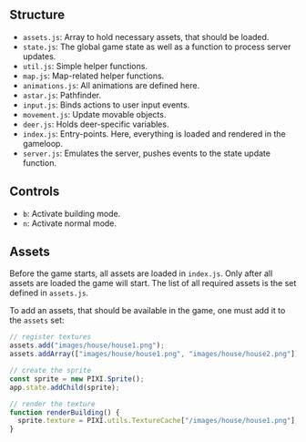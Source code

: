 ## Structure

* `assets.js`: Array to hold necessary assets, that should be loaded.
* `state.js`: The global game state as well as a function to process server updates.
* `util.js`: Simple helper functions.
* `map.js`: Map-related helper functions.
* `animations.js`: All animations are defined here.
* `astar.js`: Pathfinder.
* `input.js`: Binds actions to user input events.
* `movement.js`: Update movable objects.
* `deer.js`: Holds deer-specific variables.
* `index.js`: Entry-points. Here, everything is loaded and rendered in the gameloop.
* `server.js`: Emulates the server, pushes events to the state update function.

## Controls

* `b`: Activate building mode.
* `n`: Activate normal mode.

## Assets

Before the game starts, all assets are loaded in `index.js`. Only after all assets are loaded the game will start. The list of all required assets is the set defined in `assets.js`.

To add an assets, that should be available in the game, one must add it to the `assets` set:

```js
// register textures
assets.add("images/house/house1.png");
assets.addArray(["images/house/house1.png", "images/house/house2.png"]);

// create the sprite
const sprite = new PIXI.Sprite();
app.state.addChild(sprite);

// render the texture
function renderBuilding() {
  sprite.texture = PIXI.utils.TextureCache["/images/house/house1.png"];
}
```
